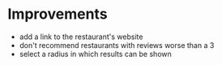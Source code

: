 # Improvements
- add a link to the restaurant's website
- don't recommend restaurants with reviews worse than a 3
- select a radius in which results can be shown
